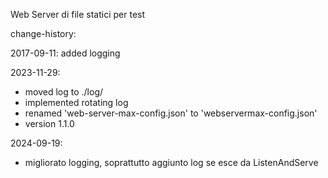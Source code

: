 Web Server di file statici per test

change-history:

2017-09-11: added logging

2023-11-29: 
- moved log to ./log/
- implemented rotating log
- renamed 'web-server-max-config.json' to 'webservermax-config.json'
- version 1.1.0

2024-09-19:
- migliorato logging, soprattutto aggiunto log se esce da ListenAndServe






